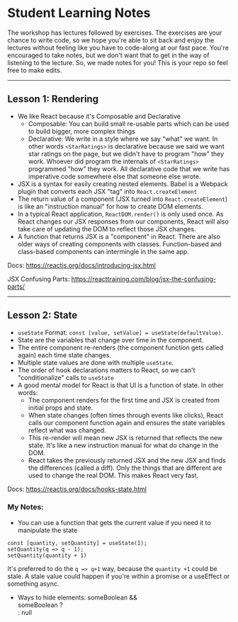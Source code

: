 # Student Learning Notes

The workshop has lectures followed by exercises. The exercises are your chance to write code, so we hope you're able to sit back and enjoy the lectures without feeling like you have to code-along at our fast pace. You're encouraged to take notes, but we don't want that to get in the way of listening to the lecture. So, we made notes for you! This is your repo so feel free to make edits.

---

## Lesson 1: Rendering

- We like React because it's Composable and Declarative
  - Composable: You can build small re-usable parts which can be used to build bigger, more complex things
  - Declarative: We write in a style where we say "what" we want. In other words `<StarRatings>` is declarative because we said we want star ratings on the page, but we didn't have to program "how" they work. Whoever did program the internals of `<StarRatings>` programmed "how" they work. All declarative code that we write has imperative code somewhere else that someone else wrote.
- JSX is a syntax for easily creating nested elements. Babel is a Webpack plugin that converts each JSX "tag" into `React.createElement`
- The return value of a component (JSX turned into `React.createElement`) is like an "instruction manual" for how to create DOM elements.
- In a typical React application, `ReactDOM.render()` is only used once. As React changes our JSX responses from our components, React will also take care of updating the DOM to reflect those JSX changes.
- A function that returns JSX is a "component" in React. There are also older ways of creating components with classes. Function-based and class-based components can intermingle in the same app.

Docs: https://reactjs.org/docs/introducing-jsx.html

JSX Confusing Parts: https://reacttraining.com/blog/jsx-the-confusing-parts/

---

## Lesson 2: State

- `useState` Format: `const [value, setValue] = useState(defaultValue)`.
- State are the variables that change over time in the component.
- The entire component re-renders (the component function gets called again) each time state changes.
- Multiple state values are done with multiple `useState`.
- The order of hook declarations matters to React, so we can't "conditionalize" calls to `useState`
- A good mental model for React is that UI is a function of state. In other words:
  - The component renders for the first time and JSX is created from initial props and state.
  - When state changes (often times through events like clicks), React calls our component function again and ensures the state variables reflect what was changed.
  - This re-render will mean new JSX is returned that reflects the new state. It's like a new instruction manual for what do change in the DOM.
  - React takes the previously returned JSX and the new JSX and finds the differences (called a diff). Only the things that are different are used to change the real DOM. This makes React very fast.

Docs: https://reactjs.org/docs/hooks-state.html

### My Notes:

- You can use a function that gets the current value if you need it to manipulate the state
```
const [quantity, setQuantity] = useState(1);
setQuantity(q => q - 1);
setQuantity(quantity + 1)
```
It's preferred to do the `q => q+1` way, because the `quantity +1` could be stale.
A stale value could happen if you're within a promise or a useEffect or something async.

- Ways to hide elements:
someBoolean && <div />
someBoolean ? <div /> : null
<div hidden={someBoolean || undefined} />
  > This still renders in the DOM (but hidden to screenreaders and stuff)
  > But because it's in the DOM, we can use CSS. Useful for animations
  > e.g
  >    div { opacity : 1}
  >    div > hidden { opacity : 0 }

- How does useState actually work under the hood:
  - It keeps track of each hook called within a component
  - It's essentially an array of all the hooks and their values within a React components
    - This is why hooks only work within components, React is tracking this array.
  - This is why you can't have hooks within if/for conditions, or early returns.
  - This is called the 'Rules of hooks' within the React docs

---

## Lesson 3: Controlled Components

- Form fields in React are either "controlled" or "uncontrolled".
- By default, fields are "uncontrolled". This means that React is not controlling the value of the field. The user types into the field and whatever they type is the value (just like any HTML form made in the last 25 years). It's "uncontrolled" because React is not controlling the value.
- By contrast, if we do a `onChange` event for the field and take what the user types and turn that into state, then we take the state and put that back into the field's value prop, then you can say React is controlling the value. Now it's a "controlled" field. Even though it might seem as though the user is still controlling the value, React _could_ adjust, format, or change the value if we program it to do so. So it's really React that's controlling the value the user sees.
- Pros and Cons:

  - Uncontrolled fields are easier to set up because you just type `<input />` and you're done. Whereas with controlled you have to setup the `onChange` and `value` props for the field so that state orchestrates the value of the field.
  - Uncontrolled fields give you less abilities. If you need something else to set the value of the field, then we can't use uncontrolled. Also, if we want to read the value of an uncontrolled field (for form submissions), then we have to figure out a way to read the DOM (probably with refs) whereas controlled fields already have their stateful values ready for us.

- Docs: https://reactjs.org/docs/uncontrolled-components.html

### My Notes:

- Uncontrolled: the initial value is set by React, but after that, React can't/won't update it.
- Controlled: React sets the initial value, and any subsequent values.
- If you set a value on an input in React, generally React complains because you're not making a controlled component. So give it an onChange handler and it becomes a controlled component.

- Having objects for useState (mimicking this.setState)
  - If we have a single `const [everything, setEverything]`, it means that when we call `setEverything`
  - It will literally override it to anything you give it. i.e. setEverything({ address: 'yarp'})
  - So we'd need to spread the existing value, i.e. setEverything(e => ({ ...e, address: 'yarp' }))
  - Depending on the usage, can get messy. Probably depends on the context on how you use it.

---

## Lesson 4: Effects

- `useEffect` Format: `useEffect(callbackFunction, [dependencyArray])`
- `useEffect` is used for side effects. Typically this means we want to do something outside of our component, like a network request or perhaps with cookies/localstorage, and we want to do that side effect any time state changes.
- The effect callback runs when the component first mounts and then anytime the values in the dependency array change. Having an empty dependency array is a way to ensure the effect only runs once.
- However, be careful, any variables that your effect uses (depends on) need to be stated in your dependency array. With the older mental model of time and `componentDidMount`, we thought in terms of "this just needs to happen once when we mount". But now with `useEffect` we need to think in terms of "anytime state changes, what do I need to do". Therefore you'll probably need to put values in your dependency array often.

```js
useEffect(fn) // runs when a component mounts, and any state changes
useEffect(fn, []) // runs just when a component mounts
useEffect(fn, [some, example, state]) // runs when a component mounts, and when `some` or `example` or `state` changes.
```

- For folks who have some React experience, it's easy to compare `useEffect` to things like `componentDidMount`, `componentDidUpdate` and `componentWillUnmount`. However, this older mental model where "time" is considered will not be a good mental model for hooks and `useEffect`. Instead we think in terms of state and changes to that state and how that needs to synchronize to DOM and what effects may need to be ran again when state changes.
- Avoid infinite loops: If an effect has no dependency array and also sets state, this will cause an infinite loop. Imagine that the component mounts which calls the effect. Then state is changed which leads to a re-render which means the effect will be called again because there was no dependency array telling react not to run the effect again. Then since the effect runs again and sets state, this creates an infinite loop.
- In the callback for the effect, you can either return no value or return a function. If a function is returned, it's said to be the "cleanup function". This function is called when the component unmounts or when the dependency array changes.
- When setting state asynchronously in an effect, there's always a chance the component will become unmounted or the dependency array might change before the set state is called. For both cases, we need to use a cleanup function to ensure we're not setting state on the unmounted component or setting state that was based on the previous values of the dependency array. This is how we might prevent this problem with an `isCurrent` variable:

```js
useEffect(() => {
  // 1. The effect first runs so we'll say it's "current"
  let isCurrent = true
  // 2. Go out and get a user on the network
  fetchUser(uid).then(user => {
    // 5. A moment later, the promise does resolve (the component
    // is no longer mounted though). This condition will prevent us
    // from setting state on an unmounted component.
    if (isCurrent) {
      setUser(user)
    }
  })
  // 3. Here is a function that can be called if we need to
  // cleanup the effect
  return () => {
    // 4. Lets imagine the user leaves the page before the fetchUser
    // promise resolves. This cleanup will be called and set isCurrent
    // to be false.
    isCurrent = false
  }
}, [uid])
```

- Docs: "Using the Effect Hook": https://reactjs.org/docs/hooks-effect.html
- A very long but complete guide to useEffect: https://overreacted.io/a-complete-guide-to-useeffect/

### My Notes:

- `const media = window.matchMedia('min-width: 800px')`
- console.log(media);

```
const [isWide, setIsWide] = useState(false)

useEffect(() => {
  const media = window.matchMedia('(min-width: 800px)')

  const listener = () => {
    setIsWide(media.matches) // true if >= 800px
  }
  media.addListener(listener)

  return () => {
    // componentDidUnmount equivalent-ish
  }
}, [ /* dependency array */ ]);

console.log('Is wide?', isWide)
```

- empty dependency array = runs the effect _only_ once, on mount // componentDidMount equivalent
- If you forget to put it in a dependecny array _at all_, then it reruns the effect _every time_.

Network requests and useEffect:
- If you have an effect, that makes an API call, and that component is unmounted (i.e. you navigate away from the page), the effect will complain, because it's trying to set state on a non existant component
- You need to track the state of the API call, and cancel the promise in the cleanup effect function
```
useEffect(() => {
  let canceled = false

  api.products.getProduct(productId).then(product => {
    if (canceled) return null;
    setProduct(product)
  })

  return () => { canceled = true }
}, []);
```

Custom hooks:
- _need_ to start with `use`.
- That's literally how react tracks hooks.

>>> Do I have to name my custom Hooks starting with “use”? Please do. This convention is very important. Without it, we wouldn’t be able to automatically check for violations of rules of Hooks because we couldn’t tell if a certain function contains calls to Hooks inside of it.
- https://reactjs.org/docs/hooks-custom.html#extracting-a-custom-hook

- It calls the destructor first, then the useffect. so it tears down the old effect, then adds/runs the new one.
- Clean ups are a good idea if you have some kind of subscription or async thing. otherwise, good potential for memory leaks.
---

## Lesson 5: Routing

// TODO

---

## Lesson 6: Reducers

- `useReducer` Format: `const [state, dispatch] = useReducer(reducerFunction, initialState)`.
- `useReducer` is the reducer pattern for local state. It's an alternative to using `useState`. `useReducer` can be good for complex local state.

- `useReducer` docs: https://reactjs.org/docs/hooks-reference.html#usereducer

---

## Lesson 7: Data Flow

- Parent components send variables (data) down to their child components via props. Remember, even though props look like "attributes" of HTML, we call them props because they are going to turn into properties of the second argument to `React.createElement(MyButton, { hereAreTheProps: true })`
- A component can be a "child component" in respect to its parent, but could also be a parent component because it further has child components.
- This relationship between components builds a tree structure that will probably resemble the DOM tree structure that React is building for you.
- Data flows down: React's data model is said to be "uni-directional", meaning data flows from parent components down through the tree to child components. However, if a prop is passed down from parent to child and the prop is a callback function, then we might say that child components can communicate back up to their parents by calling the function.
- This makes passing data back and forth through parent/child hierarchies pretty easy. However, when components need to communicate with other components far away in this tree structure, the conventional solution has been to "lift state". In other words, if two components need to communicate we need to put state in one of their common ancestor (parent) components. Then one of the child components can communicate to the parent (through callback function props), which might lead to a state change and then the parent component can propagate that change down the tree to the other child component(s).
- Context is a way to pass data around our app without having to do prop drilling.
- Context gives us a `<Provider />` component which broadcasts data to all the sub-nodes and then a hook called `useContext` is used to consume that data. There could be many nodes between the provider and the consumer components and none of these will be aware or involved with passing data down (as would happen with prop drilling).
- A good mental model is that the provider passes data over many of its children down to a lower level child component. Then the child component consuming the context could communicate back up to the provider via callbacks.

- Docs on "Lifting State": https://reactjs.org/docs/lifting-state-up.html
- `useContext` docs: https://reactjs.org/docs/hooks-reference.html#usecontext

---

## Lesson 8: App State

- Imagine Reducers and Context had a beautiful baby. That baby would look an awful lot like Redux, except in pure React!
- A good method of organization is setting up a reducer and context object at the top level of the application, and import functions that use the top level context.
- It's important to not put every piece of state at the top level, to avoid unnecessary diffs and re-renders. Providers can be inside providers, and more than one reducer can be used in components. So, try to be discerning in separating state by sections of your application. A common thing you might want at a global level is authentication, but something like a selected item can be lower down in the application, but still set up within its own context and with reducers.

---

## Lesson 9: Hooks Composition

- When you want to make your own hook, that just means wrapping React hooks with your code together. Writing generic hooks that can encapsulate logic that you often re-write (for example, a `useEffect` with a basic cleanup function) is a great way to clean up your components.

- `useCallback` docs: https://reactjs.org/docs/hooks-reference.html#usecallback
